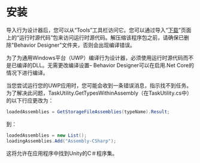 # 安装
导入行为设计器后，您可以从“Tools”工具栏访问它。您可以通过导入“[下载](https://opsive.com/downloads/?pid=803)”页面上的“运行时源代码”包来访问运行时源代码。解压缩该程序包之前，请确保已删除"Behavior Designer"文件夹，否则会出现编译错误。

为了为通用Windows平台（UWP）编译行为设计器，必须使用运行时源代码而不是已编译的DLL。无需更改编译设置– Behavior Designer可以在启用.Net Core的情况下进行编译。

当您尝试运行您的UWP应用时，您可能会收到一条错误消息，指示找不到任务。为了解决此问题，TaskUtility.GetTypesWithinAssembly（在TaskUtility.cs中）的以下行应更改为：

```csharp
loadedAssemblies = GetStorageFileAssemblies(typeName).Result;
```

到：
```csharp
loadedAssemblies = new List(); 
loadingAssemblies.Add("Assembly-CSharp");
```
这将允许在应用程序中找到Unity的C＃程序集。

